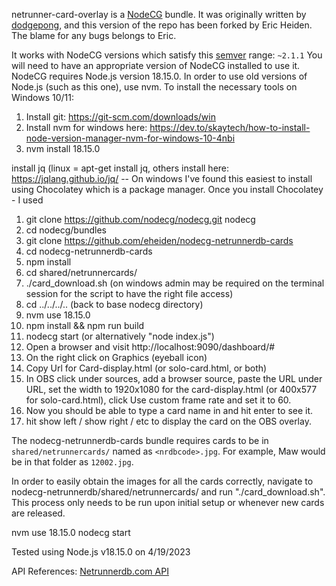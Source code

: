 netrunner-card-overlay is a [NodeCG](http://github.com/nodecg/nodecg) bundle.
It was originally written by [dodgepong](https://github.com/dodgepong/nodecg-netrunnerdb-cards), and this version of the repo has been forked by Eric Heiden. The blame for any bugs belongs to Eric.

It works with NodeCG versions which satisfy this [semver](https://docs.npmjs.com/getting-started/semantic-versioning) range: `~2.1.1`
You will need to have an appropriate version of NodeCG installed to use it.
NodeCG requires Node.js version 18.15.0. In order to use old versions of Node.js (such as this one), use nvm.
To install the necessary tools on Windows 10/11:
1. Install git: https://git-scm.com/downloads/win
2. Install nvm for windows here: https://dev.to/skaytech/how-to-install-node-version-manager-nvm-for-windows-10-4nbi
3. nvm install 18.15.0

install jq (linux = apt-get install jq, others install here: https://jqlang.github.io/jq/
-- On windows I've found this easiest to install using Chocolatey which is a package manager. Once you install Chocolatey - I used

1. git clone https://github.com/nodecg/nodecg.git nodecg
2. cd nodecg/bundles
3. git clone https://github.com/eheiden/nodecg-netrunnerdb-cards
4. cd nodecg-netrunnerdb-cards
5. npm install
6. cd shared/netrunnercards/
7. ./card_download.sh (on windows admin may be required on the terminal session for the script to have the right file access)
8. cd ../../../.. (back to base nodecg directory)
9. nvm use 18.15.0
10. npm install && npm run build
11. nodecg start (or alternatively "node index.js")
12. Open a browser and visit http://localhost:9090/dashboard/#
13. On the right click on Graphics (eyeball icon)
14. Copy Url for Card-display.html (or solo-card.html, or both)
15. In OBS click under sources, add a browser source, paste the URL under URL, set the width to 1920x1080 for the card-display.html (or 400x577 for solo-card.html), click Use custom frame rate and set it to 60.
16. Now you should be able to type a card name in and hit enter to see it.
17. hit show left / show right / etc to display the card on the OBS overlay.

The nodecg-netrunnerdb-cards bundle requires cards to be in `shared/netrunnercards/` named as `<nrdbcode>.jpg`. For example, Maw would be in that folder as `12002.jpg`.

In order to easily obtain the images for all the cards correctly, navigate to nodecg-netrunnerdb/shared/netrunnercards/ and run "./card_download.sh". This process only needs to be run upon initial setup or whenever new cards are released.

nvm use 18.15.0
nodecg start

Tested using Node.js v18.15.0 on 4/19/2023

API References:
[Netrunnerdb.com API](https://netrunnerdb.com/api/doc)
